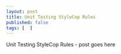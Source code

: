 ```yaml
---
layout: post
title: Unit Testing StyleCop Rules
published: false
tags: [  ]
---
```


Unit Testing StyleCop Rules - post goes here


